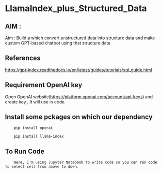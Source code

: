 # LlamaIndex_plus_Structured_Data
## AIM : 
Aim : Build a which convert unstructured data into structure data and  make custom GPT-based chatbot using that structure data.

## References
  https://gpt-index.readthedocs.io/en/latest/guides/tutorials/sql_guide.html

## Requirement OpenAI key
Open OpenAI website(https://platform.openai.com/account/api-keys) and create key , It will use in code.

## Install some pckages on which our dependency

        pip install openai

        pip install llama-index 
 
## To Run Code 
        Here, I'm using Jupyter Notebook to write code so you can run code to select cell from above to down.

